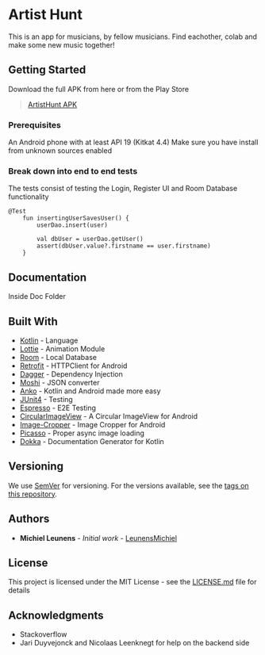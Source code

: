 # Artist Hunt

This is an app for musicians, by fellow musicians. Find eachother, colab and make some new music together!

## Getting Started

Download the full APK from here or from the Play Store
> [ArtistHunt APK](https://drive.google.com/file/d/11xaRIe_daTBnPqjip8lA6W6xrTaDe594/view?usp=sharing)

### Prerequisites

An Android phone with at least API 19 (Kitkat 4.4)
Make sure you have install from unknown sources enabled

### Break down into end to end tests

The tests consist of testing the Login, Register UI and Room Database functionality

```
@Test
    fun insertingUserSavesUser() {
        userDao.insert(user)

        val dbUser = userDao.getUser()
        assert(dbUser.value?.firstname == user.firstname)
    }
```
## Documentation

Inside Doc Folder

## Built With

* [Kotlin](https://kotlinlang.org) - Language
* [Lottie](https://airbnb.design/lottie/) - Animation Module
* [Room](https://developer.android.com/topic/libraries/architecture/room) - Local Database
* [Retrofit](https://square.github.io/retrofit/) - HTTPClient for Android
* [Dagger](https://google.github.io/dagger/) - Dependency Injection
* [Moshi](https://github.com/square/moshi) - JSON converter
* [Anko](https://github.com/Kotlin/anko) - Kotlin and Android made more easy
* [JUnit4](https://github.com/junit-team/junit4) - Testing
* [Espresso](https://github.com/googlesamples/android-testing/tree/master/ui/espresso) - E2E Testing
* [CircularImageView](https://github.com/lopspower/CircularImageView) - A Circular ImageView for Android
* [Image-Cropper](https://github.com/ArthurHub/Android-Image-Cropper) - Image Cropper for Android
* [Picasso](http://square.github.io/picasso/) - Proper async image loading
* [Dokka](https://github.com/Kotlin/dokka) - Documentation Generator for Kotlin

## Versioning

We use [SemVer](http://semver.org/) for versioning. For the versions available, see the [tags on this repository](https://github.com/your/project/tags). 

## Authors

* **Michiel Leunens** - *Initial work* - [LeunensMichiel](https://github.com/LeunensMichiel)

## License

This project is licensed under the MIT License - see the [LICENSE.md](LICENSE.md) file for details

## Acknowledgments

* Stackoverflow
* Jari Duyvejonck and Nicolaas Leenknegt for help on the backend side

